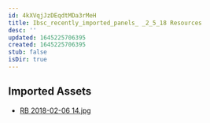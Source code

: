 ```yaml
---
id: 4kXVqjJzDEqdtMDa3rMeH
title: Ibsc_recently_imported_panels_ _2_5_18 Resources
desc: ''
updated: 1645225706395
created: 1645225706395
stub: false
isDir: true
---
```

## Imported Assets
- [RB 2018-02-06 14.jpg](/assets/rb-2018-02-06-14-cbqQKd0PlQGT.jpg)

